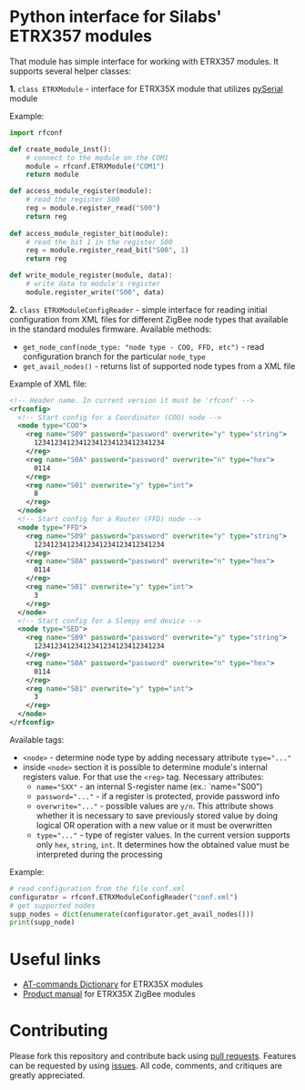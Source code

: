 # Python interface for Silabs' ETRX357 modules

That module has simple interface for working with ETRX357 modules.
It supports several helper classes:

**1.** `class ETRXModule` - interface for ETRX35X module that utilizes [pySerial](https://github.com/pyserial/pyserial) module

Example:
```python
import rfconf

def create_module_inst():
    # connect to the module on the COM1
    module = rfconf.ETRXModule("COM1")
    return module

def access_module_register(module):
    # read the register S00
    reg = module.register_read("S00")
    return reg
    
def access_module_register_bit(module):
    # read the bit 1 in the register S00
    reg = module.register_read_bit("S00", 1)
    return reg

def write_module_register(module, data):
    # write data to module's register
    module.register_write("S00", data)
```

**2.** `class ETRXModuleConfigReader` - simple interface for reading initial configuration from XML files for different ZigBee node types that available in the standard modules firmware. Available methods:
  - `get_node_conf(node_type: "node type - COO, FFD, etc")` - read configuration branch for the particular `node_type`
  - `get_avail_nodes()` - returns list of supported node types from a XML file

Example of XML file:
```xml
<!-- Header name. In current version it must be 'rfconf' -->
<rfconfig>
  <!-- Start config for a Coordinator (COO) node -->
  <node type="COO">
    <reg name="S09" password="password" overwrite="y" type="string">
      12341234123412341234123412341234
    </reg>
    <reg name="S0A" password="password" overwrite="n" type="hex">
      0114
    </reg>
    <reg name="S01" overwrite="y" type="int">
      8
    </reg>
  </node>
  <!-- Start config for a Router (FFD) node -->
  <node type="FFD">
    <reg name="S09" password="password" overwrite="y" type="string">
      12341234123412341234123412341234
    </reg>
    <reg name="S0A" password="password" overwrite="n" type="hex">
      0114
    </reg>
    <reg name="S01" overwrite="y" type="int">
      3
    </reg>
  </node>
  <!-- Start config for a Sleepy end device -->
  <node type="SED">
    <reg name="S09" password="password" overwrite="y" type="string">
      12341234123412341234123412341234
    </reg>
    <reg name="S0A" password="password" overwrite="n" type="hex">
      0114
    </reg>
    <reg name="S01" overwrite="y" type="int">
      3
    </reg>
  </node>
</rfconfig>
```

Available tags:
- `<node>` - determine node type by adding necessary attribute `type="..."`
- inside `<node>` section it is possible to determine module's internal registers value. For that use the `<reg>` tag. Necessary attributes:
    - `name="SXX"` - an internal S-register name (ex.: `name="S00")
    - `password="..."` - if a register is protected, provide password info
    - `overwrite="..."` - possible values are `y/n`. This attribute shows whether it is necessary to save previously stored value by doing logical OR operation with a new value or it must be overwritten
    - `type="..."` - type of register values. In the current version supports only `hex`, `string`, `int`. It determines how the obtained value must be interpreted during the processing

Example:
```python
# read configuration from the file conf.xml
configurator = rfconf.ETRXModuleConfigReader("conf.xml")
# get supported nodes
supp_nodes = dict(enumerate(configurator.get_avail_nodes()))
print(supp_node)
```

# Useful links

- [AT-commands Dictionary](http://www.wless.ru/files/ZigBee/Firmware/TG-ETRXn-R309-Commands.pdf) for ETRX35X modules
- [Product manual](http://www.wless.ru/files/ZigBee/ETRX3/TG-ETRX35x-PM-010-107.pdf) for ETRX35X ZigBee modules

# Contributing

Please fork this repository and contribute back using [pull requests](https://github.com/vpetrigo/etrx35x-utils/pulls). Features can be requested by using [issues](https://github.com/vpetrigo/etrx35x-utils/issues). All code, comments, and critiques are greatly appreciated.
